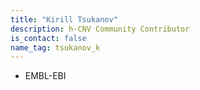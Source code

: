 ```yaml
---
title: "Kirill Tsukanov"
description: h-CNV Community Contributor
is_contact: false
name_tag: tsukanov_k
---
```


* EMBL-EBI  
